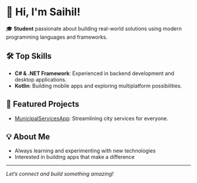 # 👋 Hi, I'm Saihil!

🎓 **Student** passionate about building real-world solutions using modern programming languages and frameworks.

## 🛠️ Top Skills
- **C# & .NET Framework**: Experienced in backend development and desktop applications.
- **Kotlin**: Building mobile apps and exploring multiplatform possibilities.

## 🚀 Featured Projects

- [MunicipalServicesApp](https://github.com/ST10294145/MunicipalServicesApp): Streamlining city services for everyone.
  

## 💡 About Me
- Always learning and experimenting with new technologies
- Interested in building apps that make a difference

---

*Let’s connect and build something amazing!*
